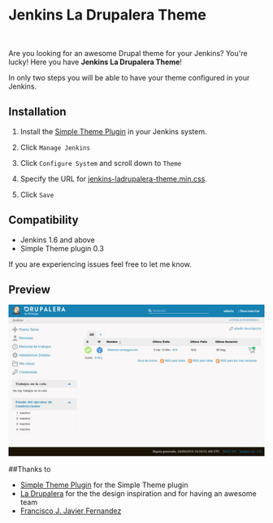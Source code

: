 # Jenkins La Drupalera Theme

<img src="http://jenkins.io/images/logo_128.png" alt="" />
<img src="http://www.ladrupalera.com/sites/all/themes/da_vinci/images/home/misc/img_drupal_base_soluciones.png" alt="" height="128" />

Are you looking for an awesome Drupal theme for your Jenkins? You're lucky! Here you have **Jenkins La Drupalera Theme**!

In only two steps you will be able to have your theme configured in your Jenkins.

## Installation 

1. Install the [Simple Theme Plugin][jenkins-simple-theme] in your Jenkins system.

1. Click `Manage Jenkins`

1. Click `Configure System` and scroll down to `Theme`

1. Specify the URL for [jenkins-ladrupalera-theme.min.css][jenkins-simple-theme-min]. 

1. Click `Save`

## Compatibility
- Jenkins 1.6 and above
- Simple Theme plugin 0.3

If you are experiencing issues feel free to let me know.

## Preview

<img src="src/img/LaDrupaleraLook%26Feel.png" />

##Thanks to
- [Simple Theme Plugin][jenkins-simple-theme] for the Simple Theme plugin
- [La Drupalera][la-drupalera] for the the design inspiration and for having an awesome team
- [Francisco J. Javier Fernandez][jfernandez89]


[jenkins-simple-theme]: https://wiki.jenkins-ci.org/display/JENKINS/Simple+Theme+Plugin
[jenkins-simple-theme-min]: https://cdn.rawgit.com/agomezmoron/jenkins-simple-theme-ladrupalera/master/dist/css/jenkins-ladrupalera-theme.min.css
[la-drupalera]: http://www.ladrupalera.com/
[jfernandez89]: https://github.com/jfernandez89
